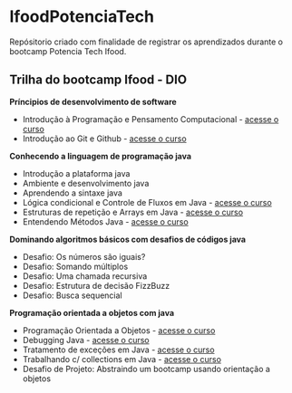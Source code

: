 # IfoodPotenciaTech
Repósitorio criado com finalidade de registrar os aprendizados durante o bootcamp Potencia Tech Ifood.

## Trilha do bootcamp Ifood - DIO

**Príncipios de desenvolvimento de software**
- Introdução à Programação e Pensamento Computacional - [acesse o curso]()
- Introdução ao Git e Github - [acesse o curso]()

**Conhecendo a linguagem de programação java**
- Introdução a plataforma java
- Ambiente e desenvolvimento java
- Aprendendo a sintaxe java
- Lógica condicional e Controle de Fluxos em Java - [acesse o curso](https://web.dio.me/course/logica-condicional-e-controle-de-fluxos-em-java/learning/b5616a08-8f2f-4da0-bf9c-0fe384be2b42)
- Estruturas de repetição e Arrays em Java - [acesse o curso](https://web.dio.me/course/estruturas-de-repeticao-e-arrays-em-java/learning/febaaad5-ea57-4389-a960-2907fa40041c)
- Entendendo Métodos Java - [acesse o curso](https://web.dio.me/course/entendendo-metodos-java/learning/1d32857c-8137-4b87-8a1c-474300f71648)

**Dominando algoritmos básicos com desafios de códigos java**
- Desafio: Os números são iguais?
- Desafio: Somando múltiplos
- Desafio: Uma chamada recursiva
- Desafio: Estrutura de decisão FizzBuzz
- Desafio: Busca sequencial

**Programação orientada a objetos com java**
- Programação Orientada a Objetos - [acesse o curso](https://web.dio.me/course/programacao-orientada-a-objetos/learning/ff0c41a5-8adc-496c-8ff7-7ae1f83ffa49)
- Debugging Java - [acesse o curso](https://web.dio.me/course/debugging-java/learning/97fc1d8d-4f01-4856-a1a2-85c6117ccc75)
- Tratamento de exceções em Java - [acesse o curso](https://web.dio.me/course/tratamento-de-excecoes-em-java/learning/8ab022fe-7c0e-41bc-95de-daedca653d7c)
- Trabalhando c/ collections em Java - [acesse o curso](https://web.dio.me/course/trabalhando-com-collections-java/learning/a34f3db6-de2b-44fa-a059-6ae7785695cc)
- Desafio de Projeto: Abstraindo um bootcamp usando orientação a objetos
